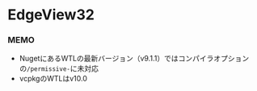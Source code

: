 # EdgeView32

### MEMO
- NugetにあるWTLの最新バージョン（v9.1.1）ではコンパイラオプションの`/permissive-`に未対応
- vcpkgのWTLはv10.0
